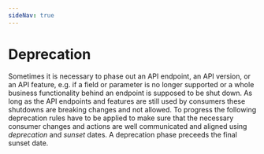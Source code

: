 ```yaml
---
sideNav: true
---
```


# Deprecation

Sometimes it is necessary to phase out an API endpoint, an API version, or an API feature, e.g. if a field or parameter is no longer supported or a whole business functionality behind an endpoint is supposed to be shut down. As long as the API endpoints and features are still used by consumers these shutdowns are breaking changes and not allowed. To progress the following deprecation rules have to be applied to make sure that the necessary consumer changes and actions are well communicated and aligned using _deprecation_ and _sunset_ dates. A deprecation phase preceeds the final sunset date.
